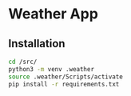 # Weather App


## Installation
``` bash
cd /src/
python3 -m venv .weather
source .weather/Scripts/activate
pip install -r requirements.txt
```



